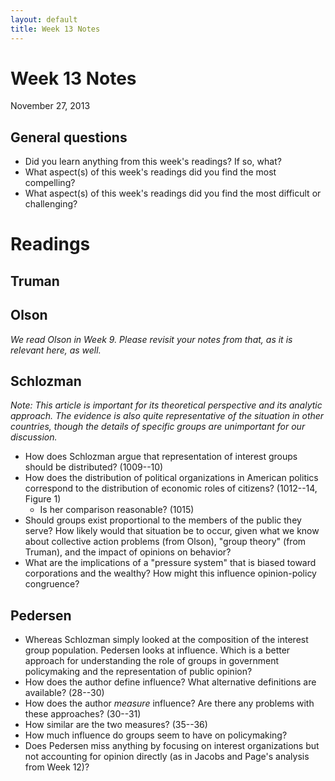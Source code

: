 ```yaml
---
layout: default
title: Week 13 Notes
---
```


# Week 13 Notes #
November 27, 2013

## General questions ##
* Did you learn anything from this week's readings? If so, what?
* What aspect(s) of this week's readings did you find the most compelling?
* What aspect(s) of this week's readings did you find the most difficult or challenging?


# Readings #

## Truman ##


## Olson ##
*We read Olson in Week 9. Please revisit your notes from that, as it is relevant here, as well.*

## Schlozman ##
*Note: This article is important for its theoretical perspective and its analytic approach. The evidence is also quite representative of the situation in other countries, though the details of specific groups are unimportant for our discussion.*

* How does Schlozman argue that representation of interest groups should be distributed? (1009--10)
* How does the distribution of political organizations in American politics correspond to the distribution of economic roles of citizens? (1012--14, Figure 1)
  * Is her comparison reasonable? (1015)
* Should groups exist proportional to the members of the public they serve? How likely would that situation be to occur, given what we know about collective action problems (from Olson), "group theory" (from Truman), and the impact of opinions on behavior?
* What are the implications of a "pressure system" that is biased toward corporations and the wealthy? How might this influence opinion-policy congruence?

## Pedersen ##
* Whereas Schlozman simply looked at the composition of the interest group population. Pedersen looks at influence. Which is a better approach for understanding the role of groups in government policymaking and the representation of public opinion?
* How does the author define influence? What alternative definitions are available? (28--30)
* How does the author *measure* influence? Are there any problems with these approaches? (30--31)
 * How similar are the two measures? (35--36)
* How much influence do groups seem to have on policymaking?
* Does Pedersen miss anything by focusing on interest organizations but not accounting for opinion directly (as in Jacobs and Page's analysis from Week 12)?
